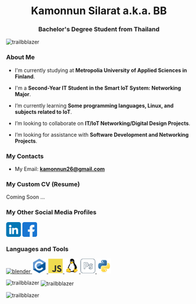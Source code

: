 <h1 align="center">Kamonnun Silarat a.k.a. BB</h1>
<h3 align="center">Bachelor's Degree Student from Thailand</h3>


<p align="left"><img src="https://github-profile-trophy.vercel.app/?username=trailbblazer" alt="trailbblazer"></p>

<h3 align="left">About Me</h3>

- I'm currently studying at **Metropolia University of Applied Sciences in Finland**.

- I'm a **Second-Year IT Student in the Smart IoT System: Networking Major**.

- I’m currently learning **Some programming languages, Linux, and subjects related to IoT**.

- I’m looking to collaborate on **IT/IoT Networking/Digital Design Projects**.

- I’m looking for assistance with **Software Development and Networking Projects**.

<h3 align="left">My Contacts</h3>

- My Email: **kamonnun26@gmail.com**

<h3 align="left">My Custom CV (Resume)</h3>
<p> Coming Soon ... </p>


<h3 align="left">My Other Social Media Profiles</h3>
<p align="left">
<a href="https://www.linkedin.com/in/kamonnun-silarat-8053aa293/" target="blank"><img align="center" src="https://github.com/Trailbblazer/Profileicons/blob/f06726c9890efb518d111a373188d98faee440ac/linkedin.png" alt="Kamonnun Silarat" height="40" width="40" /></a>
<a href="https://www.facebook.com/kamonnun.silarat.5/" target="blank"><img align="center" src="https://github.com/Trailbblazer/Profileicons/blob/f06726c9890efb518d111a373188d98faee440ac/facebook.png" alt="Kamonnun Silarat" height="40" width="40" /></a>
</p>


<h3 align="left">Languages and Tools</h3>
<p align="left"> <a href="https://www.blender.org/" target="_blank" rel="noreferrer"> <img src="https://download.blender.org/branding/community/blender_community_badge_white.svg" alt="blender" width="40" height="40"/> </a> <a href="https://www.cprogramming.com/" target="_blank" rel="noreferrer"> <img src="https://raw.githubusercontent.com/devicons/devicon/master/icons/c/c-original.svg" alt="c" width="40" height="40"/> </a> <a href="https://developer.mozilla.org/en-US/docs/Web/JavaScript" target="_blank" rel="noreferrer"> <img src="https://raw.githubusercontent.com/devicons/devicon/master/icons/javascript/javascript-original.svg" alt="javascript" width="40" height="40"/> </a> <a href="https://www.linux.org/" target="_blank" rel="noreferrer"> <img src="https://raw.githubusercontent.com/devicons/devicon/master/icons/linux/linux-original.svg" alt="linux" width="40" height="40"/> </a> <a href="https://www.photoshop.com/en" target="_blank" rel="noreferrer"> <img src="https://raw.githubusercontent.com/devicons/devicon/master/icons/photoshop/photoshop-line.svg" alt="photoshop" width="40" height="40"/> </a> <a href="https://www.python.org" target="_blank" rel="noreferrer"> <img src="https://raw.githubusercontent.com/devicons/devicon/master/icons/python/python-original.svg" alt="python" width="40" height="40"/> </a> </p>

<p><img align="left" src="https://github-readme-stats.vercel.app/api/top-langs?username=trailbblazer&show_icons=true&locale=en&layout=compact" alt="trailbblazer" /></p>

<p>&nbsp;<img align="center" src="https://github-readme-stats.vercel.app/api?username=trailbblazer&show_icons=true&locale=en" alt="trailbblazer" /></p>

<p><img align="center" src="https://github-readme-streak-stats.herokuapp.com/?user=trailbblazer&" alt="trailbblazer" /></p>
